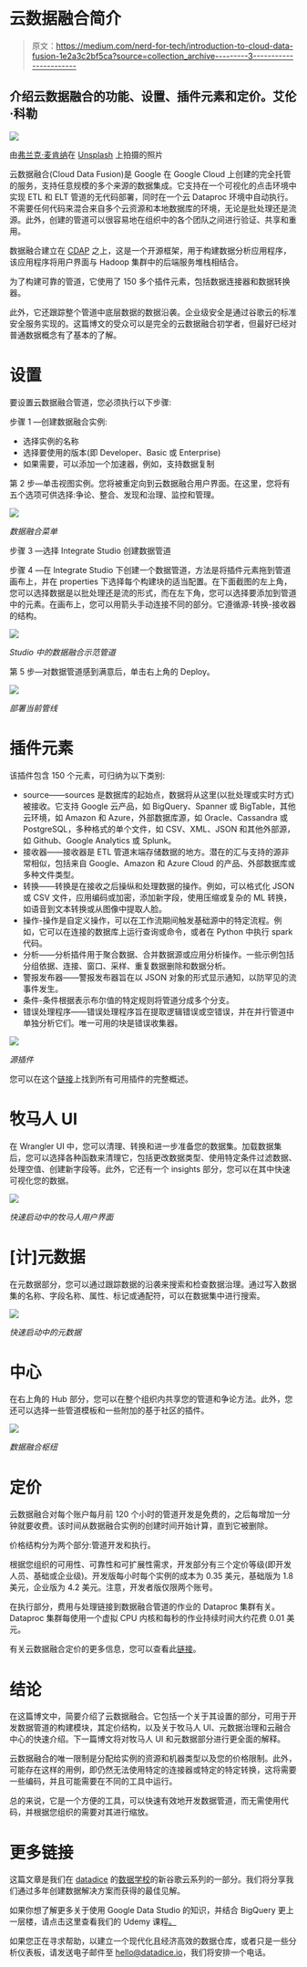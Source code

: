 # 云数据融合简介

> 原文：<https://medium.com/nerd-for-tech/introduction-to-cloud-data-fusion-1e2a3c2bf5ca?source=collection_archive---------3----------------------->

## 介绍云数据融合的功能、设置、插件元素和定价。艾伦·科勒

![](img/3e9ce94f76ef07c8f68688382c3b8440.png)

由[弗兰克·麦肯纳](https://unsplash.com/@frankiefoto?utm_source=unsplash&utm_medium=referral&utm_content=creditCopyText)在 [Unsplash](https://unsplash.com/s/photos/fusion?utm_source=unsplash&utm_medium=referral&utm_content=creditCopyText) 上拍摄的照片

云数据融合(Cloud Data Fusion)是 Google 在 Google Cloud 上创建的完全托管的服务，支持任意规模的多个来源的数据集成。它支持在一个可视化的点击环境中实现 ETL 和 ELT 管道的无代码部署，同时在一个云 Dataproc 环境中自动执行。不需要任何代码来混合来自多个云资源和本地数据库的环境，无论是批处理还是流源。此外，创建的管道可以很容易地在组织中的各个团队之间进行验证、共享和重用。

数据融合建立在 [CDAP](https://cdap.io/) 之上，这是一个开源框架，用于构建数据分析应用程序，该应用程序将用户界面与 Hadoop 集群中的后端服务堆栈相结合。

为了构建可靠的管道，它使用了 150 多个插件元素，包括数据连接器和数据转换器。

此外，它还跟踪整个管道中底层数据的数据沿袭。企业级安全是通过谷歌云的标准安全服务实现的。这篇博文的受众可以是完全的云数据融合初学者，但最好已经对普通数据概念有了基本的了解。

# 设置

要设置云数据融合管道，您必须执行以下步骤:

步骤 1 —创建数据融合实例:

*   选择实例的名称
*   选择要使用的版本(即 Developer、Basic 或 Enterprise)
*   如果需要，可以添加一个加速器，例如，支持数据复制

第 2 步—单击视图实例。您将被重定向到云数据融合用户界面。在这里，您将有五个选项可供选择:争论、整合、发现和治理、监控和管理。

![](img/ba17cac231bf94979cb91bcec1d52a72.png)

*数据融合菜单*

步骤 3 —选择 Integrate Studio 创建数据管道

步骤 4 —在 Integrate Studio 下创建一个数据管道，方法是将插件元素拖到管道画布上，并在 properties 下选择每个构建块的适当配置。在下面截图的左上角，您可以选择数据是以批处理还是流的形式，而在左下角，您可以选择要添加到管道中的元素。在画布上，您可以用箭头手动连接不同的部分。它遵循源-转换-接收器的结构。

![](img/45b00cb7b5be2a0804d0d05e006f31e5.png)

*Studio 中的数据融合示范管道*

第 5 步—对数据管道感到满意后，单击右上角的 Deploy。

![](img/48130a455c3251eafa5dca057853ae0c.png)

*部署当前管线*

# 插件元素

该插件包含 150 个元素，可归纳为以下类别:

*   source——sources 是数据库的起始点，数据将从这里(以批处理或实时方式)被接收。它支持 Google 云产品，如 BigQuery、Spanner 或 BigTable，其他云环境，如 Amazon 和 Azure，外部数据库源，如 Oracle、Cassandra 或 PostgreSQL，多种格式的单个文件，如 CSV、XML、JSON 和其他外部源，如 Github、Google Analytics 或 Splunk。
*   接收器——接收器是 ETL 管道末端存储数据的地方。潜在的汇与支持的源非常相似，包括来自 Google、Amazon 和 Azure Cloud 的产品、外部数据库或多种文件类型。
*   转换——转换是在接收之后操纵和处理数据的操作。例如，可以格式化 JSON 或 CSV 文件，应用编码或加密，添加新字段，使用压缩或复杂的 ML 转换，如语音到文本转换或从图像中提取人脸。
*   操作-操作是自定义操作，可以在工作流期间触发基础源中的特定流程。例如，它可以在连接的数据库上运行查询或命令，或者在 Python 中执行 spark 代码。
*   分析——分析插件用于聚合数据、合并数据源或应用分析操作。一些示例包括分组依据、连接、窗口、采样、重复数据删除和数据分析。
*   警报发布器——警报发布器旨在以 JSON 对象的形式显示通知，以防罕见的流事件发生。
*   条件-条件根据表示布尔值的特定规则将管道分成多个分支。
*   错误处理程序——错误处理程序旨在提取逻辑错误或空错误，并在并行管道中单独分析它们。唯一可用的块是错误收集器。

![](img/c63d8ebea20477417ba9c43714d0289d.png)

*源插件*

您可以在这个[链接](https://cloud.google.com/data-fusion/plugins#/Plugin%20Type=Source)上找到所有可用插件的完整概述。

# 牧马人 UI

在 Wrangler UI 中，您可以清理、转换和进一步准备您的数据集。加载数据集后，您可以选择各种函数来清理它，包括更改数据类型、使用特定条件过滤数据、处理空值、创建新字段等。此外，它还有一个 insights 部分，您可以在其中快速可视化您的数据。

![](img/a7104f8ac8036b770f7d539f418ca8ff.png)

*快速启动中的牧马人用户界面*

# [计]元数据

在元数据部分，您可以通过跟踪数据的沿袭来搜索和检查数据治理。通过写入数据集的名称、字段名称、属性、标记或通配符，可以在数据集中进行搜索。

![](img/3cc3674c29afc4af142e71fbd59c0b93.png)

*快速启动中的元数据*

# 中心

在右上角的 Hub 部分，您可以在整个组织内共享您的管道和争论方法。此外，您还可以选择一些管道模板和一些附加的基于社区的插件。

![](img/071c63cf607ac723a167d0186ded41df.png)

*数据融合枢纽*

# 定价

云数据融合对每个账户每月前 120 个小时的管道开发是免费的，之后每增加一分钟就要收费。该时间从数据融合实例的创建时间开始计算，直到它被删除。

价格结构分为两个部分:管道开发和执行。

根据您组织的可用性、可靠性和可扩展性需求，开发部分有三个定价等级(即开发人员、基础或企业级)。开发版每小时每个实例的成本为 0.35 美元，基础版为 1.8 美元，企业版为 4.2 美元。注意，开发者版仅限两个账号。

在执行部分，费用与处理链接到数据融合管道的作业的 Dataproc 集群有关。Dataproc 集群每使用一个虚拟 CPU 内核和每秒的作业持续时间大约花费 0.01 美元。

有关云数据融合定价的更多信息，您可以查看此[链接](https://cloud.google.com/data-fusion/pricing)。

# 结论

在这篇博文中，简要介绍了云数据融合。它包括一个关于其设置的部分，可用于开发数据管道的构建模块，其定价结构，以及关于牧马人 UI、元数据治理和云融合中心的快速介绍。下一篇博文将对牧马人 UI 和元数据部分进行更全面的解释。

云数据融合的唯一限制是分配给实例的资源和机器类型以及您的价格限制。此外，可能存在这样的用例，即仍然无法使用特定的连接器或特定的特定转换，这将需要一些编码，并且可能需要在不同的工具中运行。

总的来说，它是一个方便的工具，可以快速有效地开发数据管道，而无需使用代码，并根据您组织的需要对其进行缩放。

# 更多链接

这篇文章是我们在 [datadice](https://www.datadice.io/) 的[数据学校](https://medium.com/data-school)的新谷歌云系列的一部分。我们将分享我们通过多年创建数据解决方案而获得的最佳见解。

如果你想了解更多关于使用 Google Data Studio 的知识，并结合 BigQuery 更上一层楼，请点击这里查看我们的 Udemy 课程[。](https://www.udemy.com/course/bigquery-data-studio-grundlagen/?referralCode=49926397EAA98EEE3F48)

如果您正在寻求帮助，以建立一个现代化且经济高效的数据仓库，或者只是一些分析仪表板，请发送电子邮件至 hello@datadice.io，我们将安排一个电话。